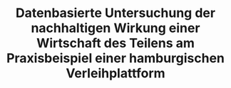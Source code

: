 ---
id: sharegreen
title: "Datenbasierte Untersuchung der nachhaltigen Wirkung einer Wirtschaft des Teilens am Praxisbeispiel einer hamburgischen Verleihplattform"
title_project: "Datenbasierte Untersuchung der nachhaltigen Wirkung einer Wirtschaft des Teilens am Praxisbeispiel einer hamburgischen Verleihplattform"
title_short: "SharE Green"
period: "Apr 23 – Sep 23 (6 Monate)" 
round: "2"
lecture2go: "66910"
uhh_url: "https://www.hcl.uni-hamburg.de/ddlitlab/data-literacy-studierendenprojekte/zweite-foerderrunde/sharegreen.html"
students: "Maximilian Lehmann, Linus Pogoda, Hannes Klingler"
mentor: "Prof. Dr. Janick Edinger"
text: |
    In einer Welt, die mit den Herausforderungen des Klimawandels kämpft, ist es unumgänglich geworden, in allen Lebensbereichen nachhaltige Praktiken zu etablieren. Die Kultur des exzessiven Konsums muss hinter uns gelassen werden. Ein dafür nachhaltiger Ansatz ist die Sharing Economy, welche wir im Projekt SharE Green untersuchen. Dabei geht es um einen Ansatz zur Berechnung der CO2-Einsparungen durch die Förderung des Verleihs von Gegenständen anstelle ihres Kaufes.  

    Die Kalkulation der CO2-Einsparungen über einen Counter steht im Mittelpunkt von SharE Green. Dieser Counter soll die CO2-Einsparungen berechnen, die erzielt werden, wenn Gegenstände verliehen statt gekauft werden. Der dahinterliegende Algorithmus berücksichtigt dabei verschiedene Faktoren wie die Rohstoffgewinnung, Bereitstellung an Produktionsstätten, Herstellung, Montage, Verteilung an Verkaufsstellen sowie den Transport während des Mietprozesses. Durch konkrete Zahlen, unter anderem basierend auf Herstellerangaben, ermöglicht SharE Green Menschen ihren direkten Beitrag zur Reduzierung des CO2-Fußabdrucks zu erkennen. Zum Einsatz kommt der Counter auf einer hamburgischen Verleihplattform – fainin [1].   

    Außerdem soll eine konsolidierte Erfassung der gesamten Community der Verleihplattform erfolgen, um ein Gemeinschaftsgefühl zu fördern und ihre zusammen erreichten CO2-Einsparungen aufzuzeigen. Der Counter soll dabei in Echtzeit funktionieren, indem er direkten Zugriff auf die Datenbank der Verleihplattform und damit alle Transaktionen erhält. Zur ansprechenden Darstellung werden Datenvisualisierungen angestrebt, welche die CO2-Einsparungen z. B. über Zeit anzeigen. Die entstehenden Daten des Projekts wie das Kalkulationsmodell für die CO2-Einsparungen sollen nach dem Projektabschluss open source bereitgestellt werden, um dieses beispielsweise in anderen Verleihplattformen zu integrieren und um Transparenz zu schaffen.    

    Wir beschäftigen uns mit Produkten, die während ihrer Lebensdauer von mehreren Benutzern gemietet und verwendet werden. Daher können die Cradle-to-Gate-CO2-Emissionen [2] pro Produkt nicht direkt aus der Datenbank entnommen werden. Das einmalige Ausleihen eines Produkts ist sicherlich weniger kohlenstoff-intensiv als der Kauf eines völlig neuen, um jedoch die genauen Emissionen der Produktmieten zu berechnen, wurden die durchschnittliche Nutzung pro Jahr und die Lebensdauer des Artikels berücksichtigt. Die Verleihplattform fainin [1] steht uns bei dem Projekt als Partner zur Seite und stellt uns die Transaktionsdaten, außerdem wird der CO2-Counter auf dieser Plattform praktisch erprobt.

    ## Referenzen

    [1] https://www.fainin.com 
    [2] Souto-Martinez, A.; Arehart, J. H. & Srubar III, W. V. (2018). Cradle-to-gate CO2e emissions vs. in situ CO2 sequestration of structural concrete elements. In: Energy and Buildings (167:15), pp. 301-311. DOI: 10.1016/j.enbuild.2018.02.042

image: "https://www.hcl.uni-hamburg.de/17274764/edward-howell-zpvjna7yz6q-unsplash-733x414-d65e5575b19453d4531e92b32fc73c9137529556.jpg"
image_credit: "Edward Howell / unsplash"
---